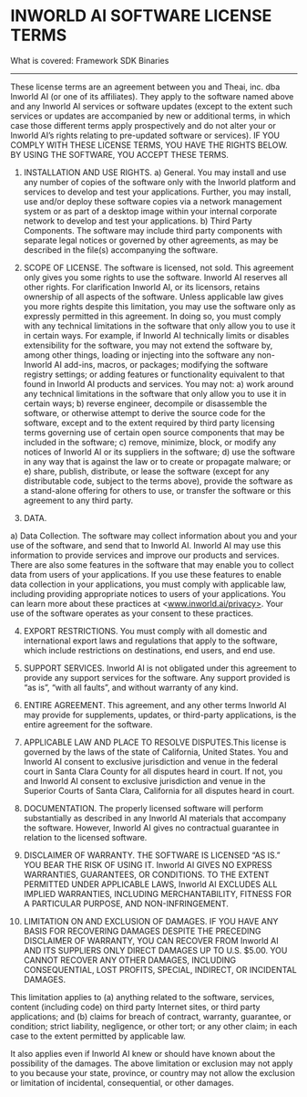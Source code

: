 # INWORLD AI SOFTWARE LICENSE TERMS
What is covered: Framework SDK Binaries
________________________________________
These license terms are an agreement between you and Theai, inc. dba Inworld AI (or
one of its affiliates). They apply to the software named above and any Inworld AI services or software updates (except to the extent such services or updates are accompanied by new or additional terms, in which case those different terms apply prospectively and do not alter your or Inworld AI’s rights relating to pre-updated software or services). IF YOU COMPLY WITH THESE
LICENSE TERMS, YOU HAVE THE RIGHTS BELOW.  BY USING THE SOFTWARE, YOU ACCEPT THESE TERMS.

1. INSTALLATION AND USE RIGHTS.
a)  General. You may install and use any number of copies of the software only with the Inworld platform and services to develop and test your applications. Further, you may install, use
and/or deploy these software copies via a network management system or as part of a desktop image within your internal corporate network to develop and test your applications.
b)  Third Party Components. The software may include third party components with separate legal notices or governed by other agreements, as may be described in the file(s) accompanying the software.

2. SCOPE OF LICENSE. The software is licensed, not sold. This agreement only gives you some rights to use the software. Inworld AI reserves all other rights.  For clarification Inworld AI, or its licensors, retains ownership of all aspects of the software.   Unless applicable law gives you more rights despite this limitation, you may use the software only as expressly permitted in this agreement. In doing so, you must comply with any technical limitations in the software that only allow you to use it in certain ways. For example, if Inworld AI technically limits or disables extensibility for the software, you may not extend the software by, among other things, loading or injecting into the software any non-Inworld AI add-ins, macros, or packages; modifying the
software registry settings; or adding features or functionality equivalent to that found in Inworld AI products and services. You may not:
a)  work around any technical limitations in the software that only allow you to use it in certain ways;
b)  reverse engineer, decompile or disassemble the software, or otherwise attempt to derive the source code for the software, except and to the extent required by third party licensing terms governing use of certain open source components that may be included in the software;
c)  remove, minimize, block, or modify any notices of Inworld AI or its suppliers in the software;
d)  use the software in any way that is against the law or to create or propagate malware; or
e)  share, publish, distribute, or lease the software (except for any distributable code, subject to the terms above), provide the software as a stand-alone offering for others to use, or transfer the software or this agreement to any third party.

3. DATA.

a)  Data Collection. The software may collect information about you and your use of the software, and send that to Inworld AI. Inworld AI may use this information to provide services and improve our products and services.  There are also some features in the software that may enable you to collect data from users of your applications. If you use these features
to enable data collection in your applications, you must comply with applicable law, including providing appropriate notices to users of your applications. You can learn more about these practices at <www.inworld.ai/privacy>. Your use of the software operates as your consent to these practices.

4. EXPORT RESTRICTIONS. You must comply with all domestic and international export laws and regulations that apply to the software, which include restrictions on destinations, end users, and end use.

5. SUPPORT SERVICES. Inworld AI is not obligated under this agreement to provide any support services for the software. Any support provided is “as is”, “with all faults”, and without warranty of any kind.

6. ENTIRE AGREEMENT. This agreement, and any other terms Inworld AI may provide for supplements, updates, or third-party applications, is the entire agreement for the software.

7. APPLICABLE LAW AND PLACE TO RESOLVE DISPUTES.This license is governed by the laws of the state of California, United States. You and Inworld AI consent to exclusive jurisdiction and venue in the federal court in Santa Clara County for all disputes heard in court. If not, you and Inworld AI consent to exclusive jurisdiction and venue in the Superior Courts of Santa Clara, California for all disputes heard in court.

8. DOCUMENTATION. The properly licensed software will perform substantially as described in any Inworld AI materials that accompany the software. However, Inworld AI gives no contractual guarantee in relation to the licensed software.

9. DISCLAIMER OF WARRANTY. THE SOFTWARE IS LICENSED “AS IS.” YOU BEAR
THE RISK OF USING IT. Inworld AI GIVES NO EXPRESS WARRANTIES, GUARANTEES, OR
CONDITIONS. TO THE EXTENT PERMITTED UNDER APPLICABLE LAWS, Inworld AI EXCLUDES ALL IMPLIED WARRANTIES, INCLUDING MERCHANTABILITY, FITNESS FOR A PARTICULAR PURPOSE, AND NON-INFRINGEMENT.

10. LIMITATION ON AND EXCLUSION OF DAMAGES. IF YOU HAVE ANY BASIS FOR
RECOVERING DAMAGES DESPITE THE PRECEDING DISCLAIMER OF WARRANTY, YOU CAN RECOVER FROM Inworld AI AND ITS SUPPLIERS ONLY DIRECT DAMAGES UP TO U.S. $5.00. YOU CANNOT RECOVER ANY OTHER DAMAGES, INCLUDING CONSEQUENTIAL, LOST PROFITS, SPECIAL, INDIRECT, OR INCIDENTAL DAMAGES.

This limitation applies to (a) anything related to the software, services, content (including code) on third party Internet sites, or third party applications; and (b) claims for breach of contract, warranty, guarantee, or condition; strict liability, negligence, or other tort; or any other claim; in
each case to the extent permitted by applicable law.

It also applies even if Inworld AI knew or should have known about the possibility of the damages. The above limitation or exclusion may not apply to you because your state, province, or country may not allow the exclusion or limitation of incidental, consequential, or other damages.
